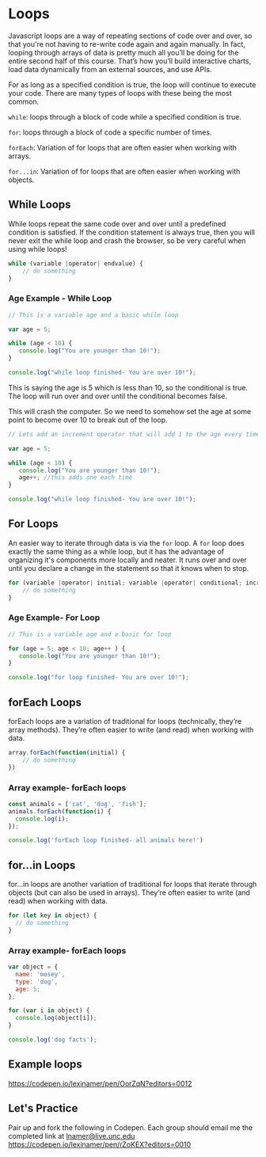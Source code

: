 # Loops
Javascript loops are a way of repeating sections of code over and over, so that you're not having to re-write code again and again manually. In fact, looping through arrays of data is pretty much all you’ll be doing for the entire second half of this course. That’s how you’ll build interactive charts, load data dynamically from an external sources, and use APIs.

For as long as a specified condition is true, the loop will continue to execute your code. There are many types of loops with these being the most common.

`while`: loops through a block of code while a specified condition is true.

`for`: loops through a block of code a specific number of times.

`forEach`: Variation of for loops that are often easier when working with arrays.

`for...in`: Variation of for loops that are often easier when working with objects.


## While Loops
While loops repeat the same code over and over until a predefined condition is satisfied. If the condition statement is always true, then you will never exit the while loop and crash the browser, so be very careful when using while loops!

```js
while (variable |operator| endvalue) {
    // do something
}
```

### Age Example - While Loop

```js
// This is a variable age and a basic while loop

var age = 5;

while (age < 10) {
   console.log("You are younger than 10!");
}

console.log("while loop finished- You are over 10!");
```

This is saying the age is 5 which is less than 10, so the conditional is true. The loop will run over and over until the conditional becomes false.

This will crash the computer. So we need to somehow set the age at some point to become over 10 to break out of the loop.

```js
// Lets add an increment operator that will add 1 to the age every time this while loop runs

var age = 5;

while (age < 10) {
   console.log("You are younger than 10!");
   age++; //this adds one each time
}

console.log("while loop finished- You are over 10!");
```


## For Loops
An easier way to iterate through data is via the `for` loop. A `for` loop does exactly the same thing as a while loop, but it has the advantage of organizing it's components more locally and neater. It runs over and over until you declare a change in the statement so that it knows when to stop.

```js
for (variable |operator| initial; variable |operator| conditional; increment) {
    // do something
}
```

### Age Example- For Loop

```js
// This is a variable age and a basic for loop

for (age = 5; age < 10; age++ ) {
   console.log("You are younger than 10!");
}

console.log("for loop finished- You are over 10!");
```

## forEach Loops
forEach loops are a variation of traditional for loops (technically, they’re array methods). They’re often easier to write (and read) when working with data.

```js
array.forEach(function(initial) {
    // do something
})
```

### Array example- forEach loops

```js
const animals = ['cat', 'dog', 'fish'];
animals.forEach(function(i) {
  console.log(i);
});

console.log('forEach loop finished- all animals here!')
```

## for...in Loops
for...in loops are another variation of traditional for loops that iterate through objects (but can also be used in arrays). They’re often easier to write (and read) when working with data.

```js
for (let key in object) {  
  // do something
}
```

### Array example- forEach loops

```js
var object = {
  name: 'mosey',
  type: 'dog',
  age: 5;
};

for (var i in object) {
  console.log(object[i]);
}

console.log('dog facts');
```


## Example loops
https://codepen.io/lexinamer/pen/OorZqN?editors=0012

## Let's Practice
Pair up and fork the following in Codepen. Each group should email me the completed link at lnamer@live.unc.edu
https://codepen.io/lexinamer/pen/rZoKEX?editors=0010
